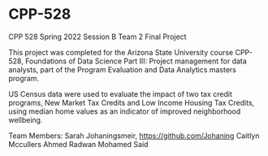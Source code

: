 # CPP-528
CPP 528 Spring 2022 Session B
Team 2 Final Project

This project was completed for the Arizona State University course CPP-528, Foundations of Data Science Part III: Project management for data analysts, part of the Program Evaluation and Data Analytics masters program.

US Census data were used to evaluate the impact of two tax credit programs, New Market Tax Credits and Low Income Housing Tax Credits, using median home values as an indicator of improved neighborhood wellbeing. 

Team Members:
Sarah Johaningsmeir, https://github.com/Johaning
Caitlyn Mccullers
Ahmed Radwan
Mohamed Said
